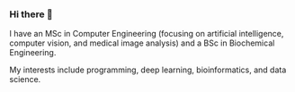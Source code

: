 ### Hi there 👋

I have an MSc in Computer Engineering (focusing on artificial intelligence, computer vision, and medical image analysis) and a BSc in Biochemical Engineering.

My interests include programming, deep learning, bioinformatics, and data science.

<!--
**leonardopl/leonardopl** is a ✨ _special_ ✨ repository because its `README.md` (this file) appears on your GitHub profile.

Here are some ideas to get you started:

- 🔭 I’m currently working on ...
- 🌱 I’m currently learning ...
- 👯 I’m looking to collaborate on ...
- 🤔 I’m looking for help with ...
- 💬 Ask me about ...
- 📫 How to reach me: ...
- 😄 Pronouns: ...
- ⚡ Fun fact: ...
-->
